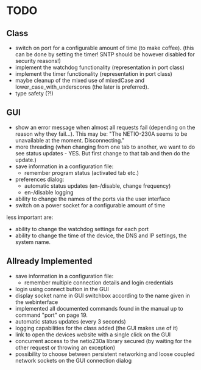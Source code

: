 TODO
====

Class
-----

* switch on port for a configurable amount of time (to make coffee).
  (this can be done by setting the timer! SNTP should be however disabled for security reasons!)
* implement the watchdog functionality (representation in port class)
* implement the timer functionality (representation in port class)
* maybe cleanup of the mixed use of mixedCase and lower_case_with_underscores
  (the later is preferred).
* type safety (?!)

GUI
---

* show an error message when almost all requests fail
  (depending on the reason why they fail...). This may be:
  "The NETIO-230A seems to be unavailable at the moment. Disconnecting."
* more threading (when changing from one tab to another, we want to do see
  status updates - YES. But first change to that tab and then do the update.)
* save information in a configuration file:
  * remember program status (activated tab etc.)
* preferences dialog:
  * automatic status updates (en-/disable, change frequency)
  * en-/disable logging
* ability to change the names of the ports via the user interface
* switch on a power socket for a configurable amount of time

less important are:

* ability to change the watchdog settings for each port
* ability to change the time of the device, the DNS and IP settings, the system name.

Allready Implemented
--------------------

* save information in a configuration file:
  * remember multiple connection details and login credentials
* login using connect button in the GUI
* display socket name in GUI switchbox according to the name given in the webinterface
* implemented all documented commands found in the manual up to command "port" on page 19.
* automatic status updates (every 3 seconds)
* logging capabilities for the class added (the GUI makes use of it)
* link to open the devices website with a single click on the GUI
* concurrent access to the netio230a library secured (by waiting for the other request or throwing an exception)
* possibility to choose between persistent networking and loose coupled network sockets on the GUI connection dialog

